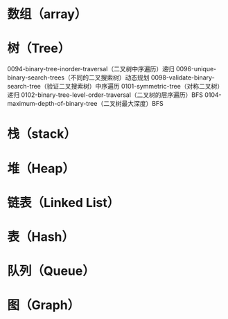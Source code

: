 # 数组（array）

# 树（Tree）
0094-binary-tree-inorder-traversal（二叉树中序遍历）递归
0096-unique-binary-search-trees（不同的二叉搜索树）动态规划
0098-validate-binary-search-tree（验证二叉搜索树）中序遍历
0101-symmetric-tree（对称二叉树）递归
0102-binary-tree-level-order-traversal（二叉树的层序遍历）BFS
0104-maximum-depth-of-binary-tree（二叉树最大深度）BFS

# 栈（stack）

# 堆（Heap）

# 链表（Linked List）

# 表（Hash）

# 队列（Queue）

# 图（Graph）
